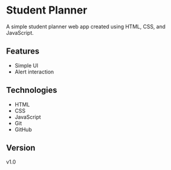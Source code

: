 # Student Planner
A simple student planner web app created using HTML, CSS, and JavaScript.

## Features
- Simple UI
- Alert interaction

## Technologies
- HTML
- CSS
- JavaScript
- Git
- GitHub

## Version
v1.0